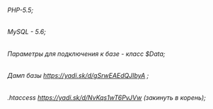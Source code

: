 ###### PHP-5.5;
###### MySQL - 5.6;
###### Параметры для подключения к базе - класс $Data;
###### Дамп базы https://yadi.sk/d/gSrwEAEdQJIbyA ;
###### .htaccess https://yadi.sk/d/NvKqs1wT6PvJVw (закинуть в корень);
